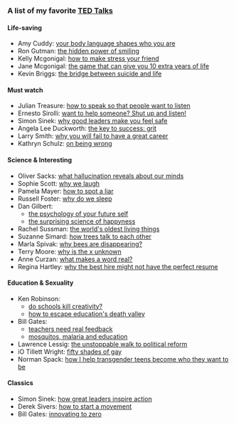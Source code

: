 
### A list of my favorite [TED Talks](https://www.ted.com/)

#### Life-saving
* Amy Cuddy: [your body language shapes who you are](https://www.ted.com/talks/amy_cuddy_your_body_language_shapes_who_you_are)
* Ron Gutman: [the hidden power of smiling](https://www.ted.com/talks/ron_gutman_the_hidden_power_of_smiling)
* Kelly Mcgonigal: [how to make stress your friend](https://www.ted.com/talks/kelly_mcgonigal_how_to_make_stress_your_friend)
* Jane Mcgonigal: [the game that can give you 10 extra years of life](https://www.ted.com/talks/jane_mcgonigal_the_game_that_can_give_you_10_extra_years_of_life)
* Kevin Briggs: [the bridge between suicide and life](https://www.ted.com/talks/kevin_briggs_the_bridge_between_suicide_and_life)

#### Must watch
* Julian Treasure: [how to speak so that people want to listen](https://www.ted.com/talks/julian_treasure_how_to_speak_so_that_people_want_to_listen)
* Ernesto Sirolli: [want to help someone? Shut up and listen!](https://www.ted.com/talks/ernesto_sirolli_want_to_help_someone_shut_up_and_listen)
* Simon Sinek: [why good leaders make you feel safe](https://www.ted.com/talks/simon_sinek_why_good_leaders_make_you_feel_safe)
* Angela Lee Duckworth: [the key to success: grit](https://www.ted.com/talks/angela_lee_duckworth_the_key_to_success_grit)
* Larry Smith: [why you will fail to have a great career](https://www.ted.com/talks/larry_smith_why_you_will_fail_to_have_a_great_career)
* Kathryn Schulz: [on being wrong](https://www.ted.com/talks/kathryn_schulz_on_being_wrong)

#### Science & Interesting

* Oliver Sacks: [what hallucination reveals about our minds](https://www.ted.com/talks/oliver_sacks_what_hallucination_reveals_about_our_minds)
* Sophie Scott: [why we laugh](https://www.ted.com/talks/sophie_scott_why_we_laugh)
* Pamela Mayer: [how to spot a liar](https://www.ted.com/talks/pamela_meyer_how_to_spot_a_liar)
* Russell Foster: [why do we sleep](https://www.ted.com/talks/russell_foster_why_do_we_sleep)
* Dan Gilbert:
  * [the psychology of your future self](https://www.ted.com/talks/dan_gilbert_you_are_always_changing)
  * [the surprising science of happyness](https://www.ted.com/talks/dan_gilbert_asks_why_are_we_happy)
* Rachel Sussman: [the world's oldest living things](https://www.ted.com/talks/rachel_sussman_the_world_s_oldest_living_things)
* Suzanne Simard: [how trees talk to each other](https://www.ted.com/talks/suzanne_simard_how_trees_talk_to_each_other)
* Marla Spivak: [why bees are disappearing?](https://www.ted.com/talks/marla_spivak_why_bees_are_disappearing)
* Terry Moore: [why is the x unknown](https://www.ted.com/talks/terry_moore_why_is_x_the_unknown)
* Anne Curzan: [what makes a word real?](https://www.ted.com/talks/anne_curzan_what_makes_a_word_real)
* Regina Hartley: [why the best hire might not have the perfect resume](https://www.ted.com/talks/regina_hartley_why_the_best_hire_might_not_have_the_perfect_resume)


#### Education & Sexuality

* Ken Robinson:
  * [do schools kill creativity?](https://www.ted.com/talks/ken_robinson_says_schools_kill_creativity)
  * [how to escape education's death valley](https://www.ted.com/talks/ken_robinson_how_to_escape_education_s_death_valley)
* Bill Gates:
  * [teachers need real feedback](https://www.ted.com/talks/bill_gates_teachers_need_real_feedback)
  * [mosquitos, malaria and education](https://www.ted.com/talks/bill_gates_unplugged)
* Lawrence Lessig: [the unstoppable walk to political reform](https://www.ted.com/talks/lawrence_lessig_the_unstoppable_walk_to_political_reform)
* iO Tillett Wright: [fifty shades of gay](https://www.ted.com/talks/io_tillett_wright_fifty_shades_of_gay)
* Norman Spack: [how I help transgender teens become who they want to be](https://www.ted.com/talks/norman_spack_how_i_help_transgender_teens_become_who_they_want_to_be)


#### Classics

* Simon Sinek: [how great leaders inspire action](https://www.ted.com/talks/simon_sinek_how_great_leaders_inspire_action)
* Derek Sivers: [how to start a movement](https://www.ted.com/talks/derek_sivers_how_to_start_a_movement)
* Bill Gates: [innovating to zero](https://www.ted.com/talks/bill_gates)

